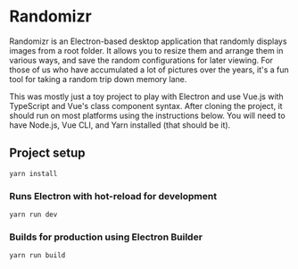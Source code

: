 # Randomizr

Randomizr is an Electron-based desktop application that randomly displays images from a root folder. It allows you to resize them and arrange them in various ways, and save the random configurations for later viewing. For those of us who have accumulated a lot of pictures over the years, it's a fun tool for taking a random trip down memory lane.

This was mostly just a toy project to play with Electron and use Vue.js with TypeScript and Vue's class component syntax. After cloning the project, it should run on most platforms using the instructions below. You will need to have Node.js, Vue CLI, and Yarn installed (that should be it).

## Project setup
```
yarn install
```

### Runs Electron with hot-reload for development
```
yarn run dev
```

### Builds for production using Electron Builder
```
yarn run build
```
